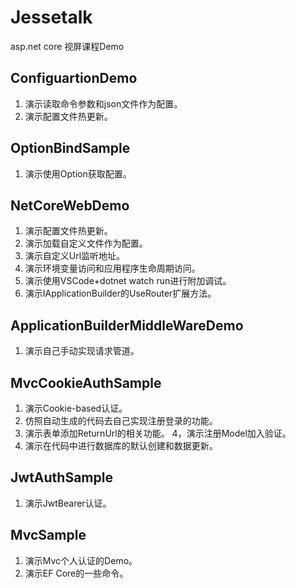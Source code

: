 # Jessetalk

asp.net core 视屏课程Demo

## ConfiguartionDemo

1. 演示读取命令参数和json文件作为配置。
2. 演示配置文件热更新。

## OptionBindSample

1. 演示使用Option获取配置。

## NetCoreWebDemo

1. 演示配置文件热更新。
2. 演示加载自定义文件作为配置。
3. 演示自定义Url监听地址。
4. 演示环境变量访问和应用程序生命周期访问。
5. 演示使用VSCode+dotnet watch run进行附加调试。
6. 演示IApplicationBuilder的UseRouter扩展方法。

## ApplicationBuilderMiddleWareDemo

1. 演示自己手动实现请求管道。

## MvcCookieAuthSample

1. 演示Cookie-based认证。
2. 仿照自动生成的代码去自己实现注册登录的功能。
3. 演示表单添加ReturnUrl的相关功能。
4，演示注册Model加入验证。
5. 演示在代码中进行数据库的默认创建和数据更新。

## JwtAuthSample

1. 演示JwtBearer认证。

## MvcSample

1. 演示Mvc个人认证的Demo。
2. 演示EF Core的一些命令。